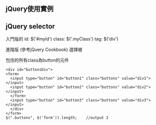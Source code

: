 jQuery使用實例
------

## jQuery selector
入門版的
id: $('#myId')
class: $('.myClass')
tag: $('div')

進階版
(參考jQuery Cookbook)
選擇被<form>包住的所有class為button的元件

	<div id="buttonsDiv"> 
	<form>
	  <input type="button" id="button1" class="buttons" value="div1"></input>
	  <input type="button" id="button2" class="buttons" value="div2"></input>
	  </form>
	  <input type="button" id="button3" class="buttons" value="div3"></input>
	  </div>
	</form>
	$(".buttons", $('form')).length;	//output 2


